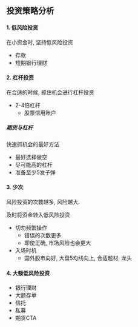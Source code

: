 ## 投资策略分析

#### 1. 低风险投资

在小资金时, 坚持低风险投资

- 存款
- 短期银行理财

#### 2. 杠杆投资

在合适的时候, 抓住机会进行杠杆投资

- 2-4倍杠杆
    - 股票信用账户

##### 期货与杠杆

快速抓机会的最好方法

- 最好选择做空
- 尽可能高的杠杆
- 准备至少5发子弹

#### 3. 少次

风险投资的次数越多, 风险越大.

及时将资金转入低风险投资

- 切勿频繁操作
    - 错误的次数更多
    - 即使正确, 市场风险也会更大
- 入场时机
    - 国外股市向好, 大盘5均线向上, 合适题材, 龙头

#### 4. 大额低风险投资

- 银行理财
- 大额存单
- 信托
- 私募
- 期货CTA



